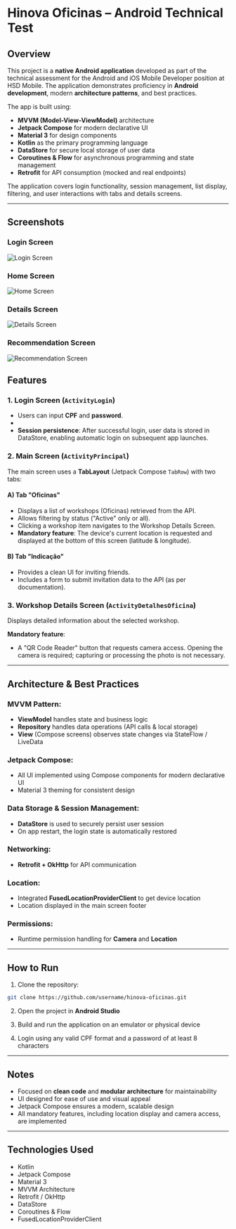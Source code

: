 # Hinova Oficinas – Android Technical Test

## Overview

This project is a **native Android application** developed as part of the technical assessment for the Android and iOS Mobile Developer position at HSD Mobile. The application demonstrates proficiency in **Android development**, modern **architecture patterns**, and best practices.

The app is built using:

- **MVVM (Model-View-ViewModel)** architecture
- **Jetpack Compose** for modern declarative UI
- **Material 3** for design components
- **Kotlin** as the primary programming language
- **DataStore** for secure local storage of user data
- **Coroutines & Flow** for asynchronous programming and state management
- **Retrofit** for API consumption (mocked and real endpoints)

The application covers login functionality, session management, list display, filtering, and user interactions with tabs and details screens.

---

## Screenshots

### Login Screen
![Login Screen](screenshots/sc01.png)

### Home Screen
![Home Screen](screenshots/sc02.png)

### Details Screen
![Details Screen](screenshots/sc03.png)

### Recommendation Screen
![Recommendation Screen](screenshots/sc04.png)

## Features

### 1. Login Screen (`ActivityLogin`)

- Users can input **CPF** and **password**.
- 
- **Session persistence**: After successful login, user data is stored in DataStore, enabling automatic login on subsequent app launches.

### 2. Main Screen (`ActivityPrincipal`)

The main screen uses a **TabLayout** (Jetpack Compose `TabRow`) with two tabs:

#### A) Tab "Oficinas"

- Displays a list of workshops (Oficinas) retrieved from the API.
- Allows filtering by status ("Active" only or all).
- Clicking a workshop item navigates to the Workshop Details Screen.
- **Mandatory feature**: The device's current location is requested and displayed at the bottom of this screen (latitude & longitude).

#### B) Tab "Indicação"

- Provides a clean UI for inviting friends.
- Includes a form to submit invitation data to the API (as per documentation).

### 3. Workshop Details Screen (`ActivityDetalhesOficina`)

Displays detailed information about the selected workshop.

**Mandatory feature**:

- A "QR Code Reader" button that requests camera access. Opening the camera is required; capturing or processing the photo is not necessary.

---

## Architecture & Best Practices

### MVVM Pattern:

- **ViewModel** handles state and business logic
- **Repository** handles data operations (API calls & local storage)
- **View** (Compose screens) observes state changes via StateFlow / LiveData

### Jetpack Compose:

- All UI implemented using Compose components for modern declarative UI
- Material 3 theming for consistent design

### Data Storage & Session Management:

- **DataStore** is used to securely persist user session
- On app restart, the login state is automatically restored

### Networking:

- **Retrofit + OkHttp** for API communication

### Location:

- Integrated **FusedLocationProviderClient** to get device location
- Location displayed in the main screen footer

### Permissions:

- Runtime permission handling for **Camera** and **Location**

---

## How to Run

1. Clone the repository:
```bash
git clone https://github.com/username/hinova-oficinas.git
```

2. Open the project in **Android Studio**

3. Build and run the application on an emulator or physical device

4. Login using any valid CPF format and a password of at least 8 characters

---

## Notes

- Focused on **clean code** and **modular architecture** for maintainability
- UI designed for ease of use and visual appeal
- Jetpack Compose ensures a modern, scalable design
- All mandatory features, including location display and camera access, are implemented

---

## Technologies Used

- Kotlin
- Jetpack Compose
- Material 3
- MVVM Architecture
- Retrofit / OkHttp
- DataStore
- Coroutines & Flow
- FusedLocationProviderClient